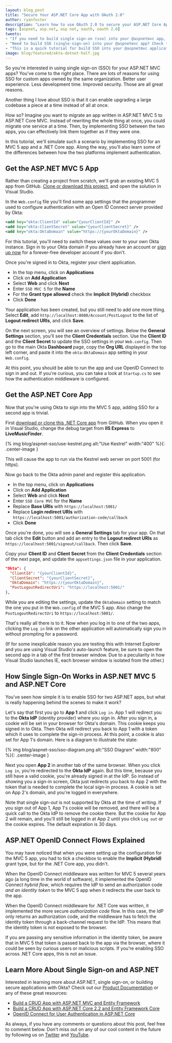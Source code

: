 ```yaml
---
layout: blog_post
title: "Secure Your ASP.NET Core App with OAuth 2.0"
author: ryanfoster
description: "Learn how to use OAuth 2.0 to secure your ASP.NET Core Application."
tags: [aspnet, asp.net, asp net, oauth, oauth 2.0]
tweets:
- "If you need to build single sign-on (sso) into your @aspnetmvc app, check out this post!"
- "Need to build SSO (single-sign-on) into your @aspnetmvc app? Check this out!"
- "This is a quick tutorial for build SSO into your @aspnetmvc applications!"
image: blog/featured/okta-dotnet-half.jpg
---
```


So you're interested in using single sign-on (SSO) for your ASP.NET MVC apps? You've come to the right place. There are lots of reasons for using SSO for custom apps owned by the same organization. Better user experience. Less development time. Improved security. Those are all great reasons.

Another thing I love about SSO is that it can enable upgrading a large codebase a piece at a time instead of all at once.

How so? Imagine you want to migrate an app written in ASP.NET MVC 5 to ASP.NET Core MVC. Instead of rewriting the whole thing at once, you could migrate one service at a time. Then, by implementing SSO between the two apps, you can effectively link them together as if they were one.

In this tutorial, we'll simulate such a scenario by implementing SSO for an MVC 5 app and a .NET Core app. Along the way, you'll also learn some of the differences between how the two platforms implement authentication.

## Get the ASP.NET MVC 5 App

Rather than creating a project from scratch, we'll grab an existing MVC 5 app from GitHub. [Clone or download this project](https://github.com/oktadeveloper/aspnet-mvc-crud-example ), and open the solution in Visual Studio.

In the `Web.config` file you'll find some app settings that the programmer used to configure authentication with an Open ID Connect server provided by Okta:

```xml
<add key="okta:ClientId" value="{yourClientId}" />
<add key="okta:ClientSecret" value="{yourClientSecret}" />
<add key="okta:OktaDomain" value="https://{yourOktaDomain}" />
```

For this tutorial, you'll need to switch these values over to your own Okta instance. Sign in to your Okta domain if you already have an account or [sign up now](https://developer.okta.com/signup/) for a forever-free developer account if you don't.

Once you're signed in to Okta, register your client application.

* In the top menu, click on **Applications**
* Click on **Add Application**
* Select **Web** and click **Next**
* Enter `SSO MVC 5` for the **Name** 
* For the **Grant type allowed** check the **Implicit (Hybrid)** checkbox
* Click **Done**

Your application has been created, but you still need to add one more thing. Select **Edit**, add `http://localhost:8080/Account/PostLogout` to the list of **Logout redirect URIs**, and click **Save**.

On the next screen, you will see an overview of settings. Below the **General Settings** section, you'll see the **Client Credentials** section. Use the **Client ID** and the **Client Secret** to update the SSO settings in your `Web.config`. Then go to the main Okta **Dashboard** page, copy the **Org URL** displayed in the top left corner, and paste it into the `okta:OktaDomain` app setting in your `Web.config`.

At this point, you should be able to run the app and use OpenID Connect to sign in and out. If you're curious, you can take a look at `Startup.cs` to see how the authentication middleware is configured.

## Get the ASP.NET Core App

Now that you're using Okta to sign into the MVC 5 app, adding SSO for a second app is trivial.

First [download or clone this .NET Core app](https://github.com/oktadeveloper/okta-aspnetcore22-crud-example) from GitHub. When you open it in Visual Studio, change the debug target from **IIS Express** to **LiveMusicFinder**.

{% img blog/aspnet-sso/use-kestrel.png alt:"Use Kestrel" width:"400" %}{: .center-image }

This will cause the app to run via the Kestrel web server on port 5001 (for https).

Now go back to the Okta admin panel and register this application.

* In the top menu, click on **Applications**
* Click on **Add Application**
* Select **Web** and click **Next**
* Enter `SSO Core MVC` for the **Name**
* Replace **Base URIs** with `https://localhost:5001/`
* Replace **Login redirect URIs** with `https://localhost:5001/authorization-code/callback`
* Click **Done**

Once you're done, you will see a **General Settings** tab for your app. On that tab click the **Edit** button and add an entry to the **Logout redirect URIs** as `https://localhost:5001/signout/callback`. Then click **Save**.

Copy your **Client ID** and **Client Secret** from the **Client Credentials** section of the next page, and update the `appsettings.json` file in your application.

```json
"Okta": {
  "ClientId": "{yourClientId}",
  "ClientSecret": "{yourClientSecret}",
  "OktaDomain": "https://{yourOktaDomain}",
  "PostLogoutRedirectUri": "https://localhost:5001/"
},
```

While you are editing the settings, update the `OktaDomain` setting to match the one you put in the `Web.config` of the MVC 5 app. Also change the `PostLogoutRedirectUri` to `https://localhost:5001/`.

That's really all there is to it. Now when you log in to one of the two apps, clicking the `Log in` link on the other application will automatically sign you in without prompting for a password.

(If for some inexplicable reason you are testing this with Internet Explorer and you are using Visual Studio's auto-launch feature, be sure to open the second app in a tab of the first browser window. Due to a peculiarity in how Visual Studio launches IE, each browser window is isolated from the other.)

## How Single Sign-On Works in ASP.NET MVC 5 and ASP.NET Core

You've seen how simple it is to enable SSO for two ASP.NET apps, but what is really happening behind the scenes to make it work? 

Let's say that first you go to **App 1** and click `Log in`. App 1 will redirect you to the **Okta IdP** (identity provider) where you sign in. After you sign in, a cookie will be set in your browser for Okta's domain. This cookie keeps you signed in to Okta. Then Okta will redirect you back to App 1 with a token which it uses to complete the sign-in process. At this point, a cookie is also set for App 1's domain. Here is a diagram to illustrate the state:

{% img blog/aspnet-sso/sso-diagram.png alt:"SSO Diagram" width:"800" %}{: .center-image }

Next you open **App 2** in another tab of the same browser. When you click `Log in`, you're redirected to the **Okta IdP** again. But this time, because you still have a valid cookie, you're already signed in at the IdP. So instead of showing you a sign-in screen, Okta just redirects you back to App 2 with the token that is needed to complete the local sign-in process. A cookie is set on App 2's domain, and you're logged in everywhere.

Note that single sign-_out_ is not supported by Okta at the time of writing. If you sign out of App 1, App 1's cookie will be removed, and there will be a quick call to the Okta IdP to remove the cookie there. But the cookie for App 2 will remain, and you'll still be logged in at App 2 until you click `Log out` or the cookie expires. The default expiration is 30 days.

## ASP.NET OpenID Connect Flows Explained

You may have noticed that when you were setting up the configuration for the MVC 5 app, you had to tick a checkbox to enable the **Implicit (Hybrid)** grant type, but for the .NET Core app, you didn't.

When the OpenID Connect middleware was written for MVC 5 several years ago (a long time in the world of software), it implemented the OpenID Connect _hybrid flow_, which requires the IdP to send an authorization code _and an identity token_ to the MVC 5 app when it redirects the user back to the app.

When the OpenID Connect middleware for .NET Core was written, it implemented the more secure _authorization code_ flow. In this case, the IdP only returns an authorization code, and the middleware has to fetch the identity token through a back-channel request to the IdP. This means that the identity token is not exposed to the browser.

If you are passing any sensitive information in the identity token, be aware that in MVC 5 that token is passed back to the app via the browser, where it could be seen by curious users or malicious scripts. If you're enabling SSO across .NET Core apps, this is not an issue.

## Learn More About Single Sign-on and ASP.NET

Interested in learning more about ASP.NET, single sign-on, or building secure applications with Okta? Check out our [Product Documentation](https://developer.okta.com/use_cases/api_access_management/) or any of these great resources:

* [Build a CRUD App with ASP.NET MVC and Entity Framework](https://developer.okta.com/blog/2019/03/11/build-a-crud-app-with-aspnet-mvc-and-entity-framework)
* [Build a CRUD App with ASP.NET Core 2.2 and Entity Framework Core](https://developer.okta.com/blog/2019/04/03/build-a-crud-app-with-aspnet-22-and-entity-framework)
* [OpenID Connect for User Authentication in ASP.NET Core](https://developer.okta.com/blog/2017/06/29/oidc-user-auth-aspnet-core)

As always, if you have any comments or questions about this post, feel free to comment below. Don't miss out on any of our cool content in the future by following us on [Twitter](https://twitter.com/oktadev) and [YouTube](https://www.youtube.com/channel/UC5AMiWqFVFxF1q9Ya1FuZ_Q).
